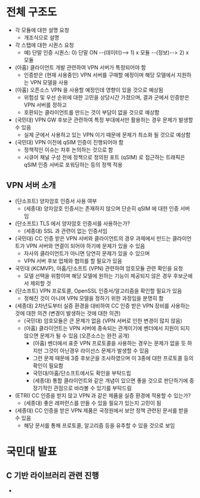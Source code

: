 # 전체 구조도
- 각 모듈에 대한 설명 요청
  - 개조식으로 설명
- 각 스탭에 대한 시퀀스 요청
  - 예) 단말 인증 시퀀스: 0) 단말 ON --(데이터)--> 1) x 모듈 --(정보)--> 2) x 모듈
- (아홉) 클라이언트 개발 관련하여 VPN 서버가 특정되어야 함
  - 인증받은 (현재 사용중인) VPN 서버를 구매할 예정이며 해당 모델에서 지원하는 VPN 모델을 사용
- (아홉) 오픈소스 VPN 을 사용할 예정인데 영향이 있을 것으로 예상됨
  - 위험성 및 우선 순위에 대한 고민을 상당시간 가졌으며, 결과 군에서 인증받은 VPN 서버를 정하고
  - 호환되는 클라이언트를 만드는 것이 부담이 없을 것으로 예상함 
- (국민대) VPN GW 후보군 관련하여 특정 부대에서만 활용하는 경우 문제가 발생할 수 있음
  - 실제 군에서 사용하고 있는 VPN 이기 때문에 문제가 최소화 될 것으로 예상함
- (국민대) VPN 이전에 qSIM 인증이 진행되어야 함
  - 정책적인 이슈는 차후 논의하는 것으로 함
  - 시큐어 채널 구성 전에 정책으로 정의된 포트 (qSIM) 로 접근하는 트래픽은 qSIM 인증 서버로 포워딩하는 등의 정책 적용

## VPN 서버 소개
- (단소프트) 양자암호 인증서 사용 여부
  - (세종대) 양자암호 인증서는 존재하지 않으며 단순히 qSIM 에 대한 인증 서버임 
- (단소프트) TLS 에서 양자암호 인증서를 사용하는가?
  - (세종대) SSL 과 관련이 없는 인증서임
- (국민대) CC 인증 받은 VPN 서버와 클라이언트의 경우 과제에서 만드는 클라이언트가 VPN 서버와 연결이 되어야 하기에 문제가 있을 수 있음
  - 자사의 클라이언트가 아니면 당연히 문제가 있을 수 있으며
  - VPN 서버 후보 업체와 협의를 할 필요가 있음
- 국민대 (KCMVP), 아홉/단소프트 (VPN) 관련하여 암호모듈 관련 확인을 요청
  - 모델 선택을 위함이며 해당 모델에 원하는 기능이 제공되지 않은 경우 후보군에서 제외할 것
- (단소프트) VPN 프로토콜, OpenSSL 인증서/알고리즘을 확인할 필요가 있음
  - 정해진 것이 아니며 VPN 모델을 정하기 위한 과정임을 분명히 함
- (세종대) 2차년도부터 실증 환경을 대비하여 CC 인증 받은 VPN 장비를 사용하는 것에 대한 의견 (변경이 발생하는 것에 대한 의견)
  - (국민대) 암호모듈은 큰 문제가 없음 (VPN 서버로 인한 변경이 많지 않음)
  - (아홉) 클라이언트는 VPN 서버에 종속되는 관계이기에 벤더에서 지원이 되지 않으면 문제가 될 수 있음 (오픈소스는 완전 공개)
    - (아홉) 벤더에서 표준 VPN 프로토콜을 사용하는 경우는 문제가 없을 듯 하지만 그것이 아닌경우 라이선스 문제가 발생할 수 있음
    - 그런 문제 때문에 3증 후보군을 조사하였으며 이 3종에 대한 프로토콜 등의 확인이 필요함
    - 국민대/아홉/단소프트에서도 확인을 부탁드립
    - (세종대) 통합 클라이언트와 같은 개념이 있으면 좋을 것으로 판단하기에 중장기적인 관점으로 바라볼 수 있기를 부탁드림
- (ETRI) CC 인증을 받지 않고 VPN 과 같은 제품을 실증 환경에 적용할 수 있는가?
  - (세종대) 좋은 레퍼런스를 만들 수 있을 필요가 있는지 고민이 됨
- (세종대) CC 인증을 받은 VPN 제품은 국정원에서 보안 정책 관련된 문서를 받을 수 있음
    - 해당 문서를 통해 프로토콜, 알고리즘 등을 유추할 수 있을 것으로 보임

# 국민대 발표
## C 기반 라이브러리 관련 진행
- 
